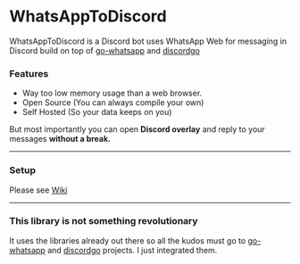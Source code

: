 
# WhatsAppToDiscord

WhatsAppToDiscord is a Discord bot uses WhatsApp Web for messaging in Discord build on top of [go-whatsapp](https://github.com/Rhymen/go-whatsapp) and [discordgo](https://github.com/bwmarrin/discordgo)

### Features

- Way too low memory usage than a web browser.
- Open Source (You can always compile your own)
- Self Hosted (So your data keeps on you)

But most importantly you can open **Discord overlay** and reply to your messages **without a break.**

---
### Setup
Please see [Wiki](https://github.com/FKLC/WhatsAppToDiscord/wiki)

---
### This library is not something revolutionary

It uses the libraries already out there so all the kudos must go to [go-whatsapp](https://github.com/Rhymen/go-whatsapp) and [discordgo](https://github.com/bwmarrin/discordgo) projects. I just integrated them.